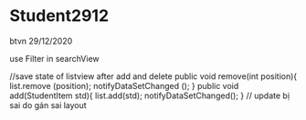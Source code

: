 # Student2912
btvn 29/12/2020

use Filter in searchView

//save state of listview after add and delete
public void remove(int position){
        list.remove (position);
        notifyDataSetChanged ();
    }
public void add(StudentItem std){
        list.add(std);
        notifyDataSetChanged();
    }
 // update bị sai do gán sai layout
